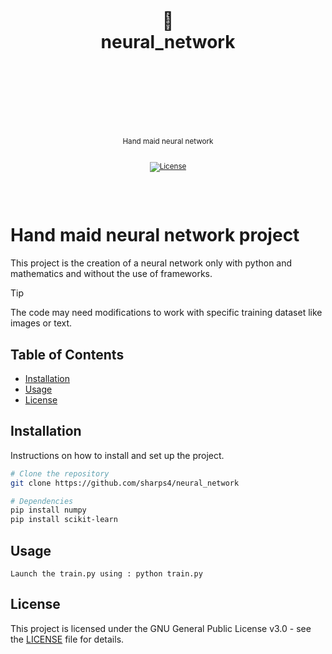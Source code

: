 <div align="center">
  <h1>
    <br/>
    <br/>
    🤖
    <br />
    neural_network
    <br />
    <br />
    <br />
    <br />
  </h1>
  <sup>
    <br />
    Hand maid neural network</em>
    <br />
    <br />

[![License](https://img.shields.io/crates/l/crate-template?label=%20&style=for-the-badge)](https://github.com/sharps4/neural_network/LICENSE)

  </sup>
  <br />
  <br />
</div>

# Hand maid neural network project

This project is the creation of a neural network only with python and mathematics and without the use of frameworks.

> [!TIP]
> The code may need modifications to work with specific training dataset like images or text.


## Table of Contents

- [Installation](#installation)
- [Usage](#usage)
- [License](#license)

## Installation

Instructions on how to install and set up the project.
```bash
# Clone the repository
git clone https://github.com/sharps4/neural_network

# Dependencies
pip install numpy
pip install scikit-learn
```

## Usage
```
Launch the train.py using : python train.py
```
## License

This project is licensed under the GNU General Public License v3.0 - see the [LICENSE](LICENSE) file for details.